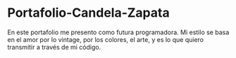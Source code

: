 # Portafolio-Candela-Zapata
En este portafolio me presento como futura programadora. Mi estilo se basa en el amor por lo vintage, por los colores, el arte, y es lo que quiero transmitir a través de mi código.  
